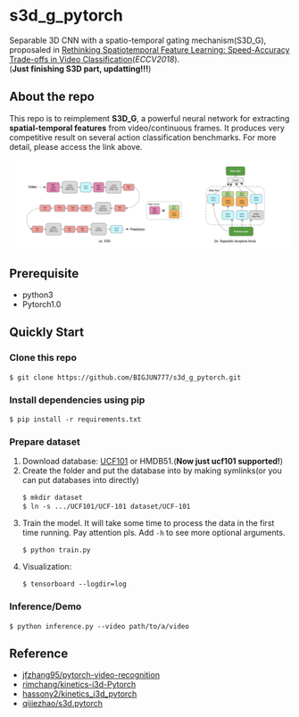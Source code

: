 # s3d_g_pytorch
Separable 3D CNN with a spatio-temporal gating mechanism(S3D_G), proposaled in [Rethinking Spatiotemporal Feature Learning: Speed-Accuracy Trade-offs in Video Classification][s3d_g](*ECCV2018*).    
(**Just finishing S3D part, updatting!!!**) 

## About the repo
This repo is to reimplement **S3D_G**, a powerful neural network for extracting **spatial-temporal features** from video/continuous frames. It produces very competitive result on several action classification benchmarks. For more detail, please access the link above.    

![S3D_G and Sep-Inc](assets/1.jpg)

## Prerequisite
- python3
- Pytorch1.0

## Quickly Start
### Clone this repo

```
$ git clone https://github.com/BIGJUN777/s3d_g_pytorch.git   
```

### Install dependencies using pip
```
$ pip install -r requirements.txt
```


### Prepare dataset
1. Download database: [UCF101](UCF101) or HMDB51.(**Now just ucf101 supported!**)
2. Create the folder and put the database into by making symlinks(or you can put databases into directly)
	```
	$ mkdir dataset     		
	$ ln -s .../UCF101/UCF-101 dataset/UCF-101
	``` 
3. Train the model. It will take some time to process the data in the first time running. Pay attention pls. Add `-h` to see more optional arguments.
	```
	$ python train.py
	```
4. Visualization: 
	```
	$ tensorboard --logdir=log
	```
### Inference/Demo
```
$ python inference.py --video path/to/a/video
```

## Reference
- [jfzhang95/pytorch-video-recognition](https://github.com/jfzhang95/pytorch-video-recognition)
- [rimchang/kinetics-i3d-Pytorch](https://github.com/rimchang/kinetics-i3d-Pytorch)
- [hassony2/kinetics_i3d_pytorch](https://github.com/hassony2/kinetics_i3d_pytorch)
- [qijiezhao/s3d.pytorch](https://github.com/qijiezhao/s3d.pytorch)

[s3d_g]: https://arxiv.org/abs/1712.04851
[UCF101]: https://www.crcv.ucf.edu/data/UCF101.php
